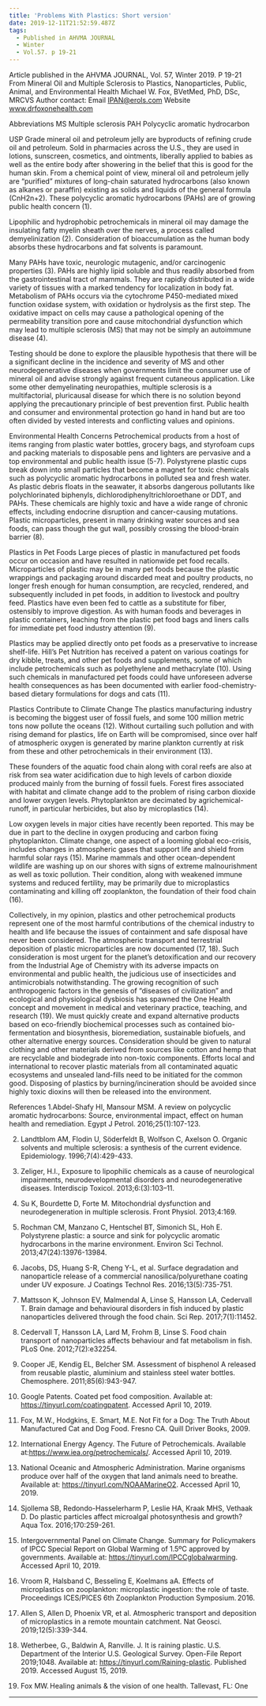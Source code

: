 ```yaml
---
title: 'Problems With Plastics: Short version'
date: 2019-12-11T21:52:59.487Z
tags:
  - Published in AHVMA JOURNAL
  - Winter
  - Vol.57. p 19-21
---
```


Article published in the AHVMA JOURNAL, Vol. 57, Winter 2019. P 19-21
From Mineral Oil and Multiple Sclerosis to Plastics, Nanoparticles, Public, Animal, and Environmental Health
Michael W. Fox, BVetMed, PhD, DSc, MRCVS
Author contact:
Email IPAN@erols.com 
Website www.drfoxonehealth.com

Abbreviations
MS         Multiple sclerosis 
PAH       Polycyclic aromatic hydrocarbon 


USP Grade mineral oil and petroleum jelly are byproducts of refining crude oil and petroleum. Sold in pharmacies across the U.S., they are used in lotions, sunscreen, cosmetics, and ointments, liberally applied to babies as well as the entire body after showering in the belief that this is good for the human skin. From a chemical point of view, mineral oil and petroleum jelly are “purified” mixtures of long-chain saturated hydrocarbons (also known as alkanes or paraffin) existing as solids and liquids of the general formula (CnH2n+2). These polycyclic aromatic hydrocarbons (PAHs) are of growing public health concern (1).  

Lipophilic and hydrophobic petrochemicals in mineral oil may damage the insulating fatty myelin sheath over the nerves, a process called demyelinization (2). Consideration of bioaccumulation as the human body absorbs these hydrocarbons and fat solvents is paramount.

Many PAHs have toxic, neurologic mutagenic, and/or carcinogenic properties (3). PAHs are highly lipid soluble and thus readily absorbed from the gastrointestinal tract of mammals. They are rapidly distributed in a wide variety of tissues with a marked tendency for localization in body fat. Metabolism of PAHs occurs via the cytochrome P450-mediated mixed function oxidase system, with oxidation or hydrolysis as the first step. The oxidative impact on cells may cause a pathological opening of the permeability transition pore and cause mitochondrial dysfunction which may lead to multiple sclerosis (MS) that may not be simply an autoimmune disease (4).

Testing should be done to explore the plausible hypothesis that there will be a significant decline in the incidence and severity of MS and other neurodegenerative diseases when governments limit the consumer use of mineral oil and advise strongly against frequent cutaneous application. Like some other demyelinating neuropathies, multiple sclerosis is a multifactorial, pluricausal disease for which there is no solution beyond applying the precautionary principle of best prevention first. Public health and consumer and environmental protection go hand in hand but are too often divided by vested interests and conflicting values and opinions.

Environmental Health Concerns
Petrochemical products from a host of items ranging from plastic water bottles, grocery bags, and styrofoam cups and packing materials to disposable pens and lighters are pervasive and a top environmental and public health issue (5-7). Polystyrene plastic cups break down into small particles that become a magnet for toxic chemicals such as polycyclic aromatic hydrocarbons in polluted sea and fresh water. As plastic debris floats in the seawater, it absorbs dangerous pollutants like polychlorinated biphenyls, dichlorodiphenyltrichloroethane or DDT, and PAHs. These chemicals are highly toxic and have a wide range of chronic effects, including endocrine disruption and cancer-causing mutations. Plastic microparticles, present in many drinking water sources and sea foods, can pass though the gut wall, possibly crossing the blood-brain barrier (8).  

Plastics in Pet Foods
Large pieces of plastic in manufactured pet foods occur on occasion and have resulted in nationwide pet food recalls. Microparticles of plastic may be in many pet foods because the plastic wrappings and packaging around discarded meat and poultry products, no longer fresh enough for human consumption, are recycled, rendered, and subsequently included in pet foods, in addition to livestock and poultry feed. Plastics have even been fed to cattle as a substitute for fiber, ostensibly to improve digestion. As with human foods and beverages in plastic containers, leaching from the plastic pet food bags and liners calls for immediate pet food industry attention (9).

Plastics may be applied directly onto pet foods as a preservative to increase shelf-life. Hill’s Pet Nutrition has received a patent on various coatings for dry kibble, treats, and other pet foods and supplements, some of which include petrochemicals such as polyethylene and methacrylate (10). Using such chemicals in manufactured pet foods could have unforeseen adverse health consequences as has been documented with earlier food-chemistry-based dietary formulations for dogs and cats (11). 

Plastics Contribute to Climate Change 
The plastics manufacturing industry is becoming the biggest user of fossil fuels, and some 100 million metric tons now pollute the oceans (12). Without curtailing such pollution and with rising demand for plastics, life on Earth will be compromised, since over half of atmospheric oxygen is generated by marine plankton currently at risk from these and other petrochemicals in their environment (13).

These founders of the aquatic food chain along with coral reefs are also at risk from sea water acidification due to high levels of carbon dioxide produced mainly from the burning of fossil fuels. Forest fires associated with habitat and climate change add to the problem of rising carbon dioxide and lower oxygen levels. Phytoplankton are decimated by agrichemical-runoff, in particular herbicides, but also by microplastics (14).

Low oxygen levels in major cities have recently been reported. This may be due in part to the decline in oxygen producing and carbon fixing phytoplankton. Climate change, one aspect of a looming global eco-crisis, includes changes in atmospheric gases that support life and shield from harmful solar rays (15). 
Marine mammals and other ocean-dependent wildlife are washing up on our shores with signs of extreme malnourishment as well as toxic pollution. Their condition, along with weakened immune systems and reduced fertility, may be primarily due to microplastics contaminating and killing off zooplankton, the foundation of their food chain (16).

	
Collectively, in my opinion, plastics and other petrochemical products represent one of the most harmful contributions of the chemical industry to health and life because the issues of containment and safe disposal have never been considered. The atmospheric transport and terrestrial deposition of plastic microparticles are now documented (17, 18). Such consideration is most urgent for the planet’s detoxification and our recovery from the Industrial Age of Chemistry with its adverse impacts on environmental and public health, the judicious use of insecticides and antimicrobials notwithstanding. The growing recognition of such anthropogenic factors in the genesis of “diseases of civilization” and ecological and physiological dysbiosis has spawned the One Health concept and movement in medical and veterinary practice, teaching, and research (19). We must quickly create and expand alternative products based on eco-friendly biochemical processes such as contained bio-fermentation and biosynthesis, bioremediation, sustainable biofuels, and other alternative energy sources. Consideration should be given to natural clothing and other materials derived from sources like cotton and hemp that are recyclable and biodegrade into non-toxic components. Efforts local and international to recover plastic materials from all contaminated aquatic ecosystems and unsealed land-fills need to be initiated for the common good. Disposing of plastics by burning/incineration should be avoided since highly toxic dioxins will then be released into the environment.

References
1.Abdel-Shafy HI, Mansour MSM. A review on polycyclic aromatic hydrocarbons: Source, environmental impact, effect on human health and remediation. Egypt J Petrol. 2016;25(1):107-123. 

2. Landtblom AM, Flodin U, Söderfeldt B, Wolfson C, Axelson O. Organic solvents and     multiple sclerosis: a synthesis of the current evidence. Epidemiology. 1996;7(4):429-433.

3. Zeliger, H.I., Exposure to lipophilic chemicals as a cause of neurological impairments, neurodevelopmental disorders and neurodegenerative diseases. Interdiscip Toxicol. 2013;6:(3):103–11. 

4. Su K, Bourdette D, Forte M. Mitochondrial dysfunction and neurodegeneration in multiple sclerosis. Front Physiol. 2013;4:169.  

5. Rochman CM, Manzano C, Hentschel BT, Simonich SL, Hoh E. Polystyrene plastic: a source and sink for polycyclic aromatic hydrocarbons in the marine environment. Environ Sci Technol. 2013;47(24):13976-13984.

6. Jacobs, DS, Huang S-R, Cheng Y-L, et al. Surface degradation and nanoparticle release of a commercial nanosilica/polyurethane coating under UV exposure. J Coatings Technol Res. 2016;13(5):735-751.

7. Mattsson K, Johnson EV, Malmendal A, Linse S, Hansson LA, Cedervall T. Brain damage and behavioural disorders in fish induced by plastic nanoparticles delivered through the food chain. Sci Rep. 2017;7(1):11452. 

8.   Cedervall T, Hansson LA, Lard M, Frohm B, Linse S. Food chain transport of nanoparticles affects behaviour and fat metabolism in fish. PLoS One. 2012;7(2):e32254. 

9. Cooper JE, Kendig EL, Belcher SM. Assessment of bisphenol A released from reusable plastic, aluminium and stainless steel water bottles. Chemosphere. 2011;85(6):943-947.

10. Google Patents. Coated pet food composition. Available at: https://tinyurl.com/coatingpatent. Accessed April 10, 2019. 	

11. Fox, M.W., Hodgkins, E. Smart, M.E. Not Fit for a Dog: The Truth About Manufactured Cat and Dog Food. Fresno CA. Quill Driver Books, 2009.

12.  International Energy Agency. The Future of Petrochemicals. Available at:https://www.iea.org/petrochemicals/. Accessed April 10, 2019. 

13. National Oceanic and Atmospheric Administration. Marine organisms produce over half of the oxygen that land animals need to breathe. Available at: https://tinyurl.com/NOAAMarineO2. Accessed April 10, 2019. 

14. Sjollema SB, Redondo-Hasselerharm P, Leslie HA, Kraak MHS, Vethaak D. Do plastic particles affect microalgal photosynthesis and growth? Aqua Tox. 2016;170:259-261. 

15. Intergovernmental Panel on Climate Change. Summary for Policymakers of IPCC Special Report on Global Warming of 1.5ºC approved by governments. Available at: https://tinyurl.com/IPCCglobalwarming. Accessed April 10, 2019.

16. Vroom R, Halsband C, Besseling E, Koelmans aA. Effects of microplastics on zooplankton: microplastic ingestion: the role of taste. Proceedings ICES/PICES 6th Zooplankton Production Symposium. 2016.

17. Allen S, Allen D, Phoenix VR, et al. Atmospheric transport and deposition of microplastics in a remote mountain catchment. Nat Geosci. 2019;12(5):339-344.

18.  Wetherbee, G., Baldwin A, Ranville. J. It is raining plastic.  U.S. Department of the Interior U.S. Geological Survey. Open-File Report 2019;1048. Available at: https://tinyurl.com/Raining-plastic. Published 2019. Accessed August 15, 2019.

19. Fox MW. Healing animals & the vision of one health. Tallevast, FL: One 
*****************************************
